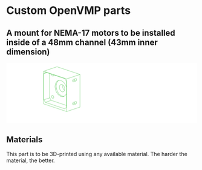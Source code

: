 # Custom OpenVMP parts
## A mount for NEMA-17 motors to be installed inside of a 48mm channel (43mm inner dimension)

[<img alt='A mount for NEMA-17 motors to be installed inside of a 48mm channel (43mm inner dimension)' src='https://github.com/openvmp/openvmp-models/blob/main/generated_files/parts/custom/nema17-mount.png'/>](https://github.com/openvmp/openvmp-models/blob/main/generated_files/parts/custom/nema17-mount.stl)

## Materials
This part is to be 3D-printed using any available material. The harder the material, the better.